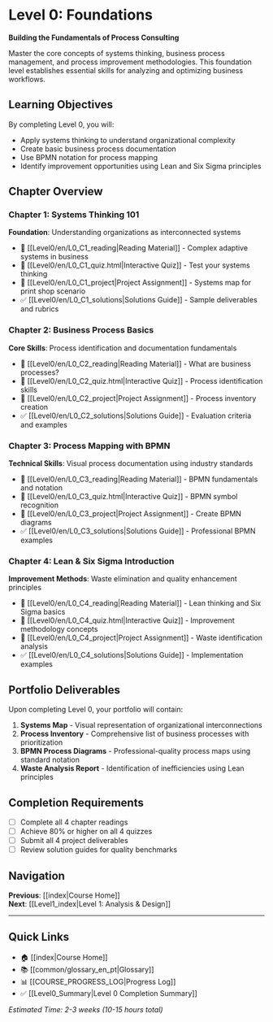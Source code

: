 # Level 0: Foundations

**Building the Fundamentals of Process Consulting**

Master the core concepts of systems thinking, business process management, and process improvement methodologies. This foundation level establishes essential skills for analyzing and optimizing business workflows.

## Learning Objectives
By completing Level 0, you will:
- Apply systems thinking to understand organizational complexity
- Create basic business process documentation
- Use BPMN notation for process mapping
- Identify improvement opportunities using Lean and Six Sigma principles

## Chapter Overview

### Chapter 1: Systems Thinking 101
**Foundation**: Understanding organizations as interconnected systems
- 📖 [[Level0/en/L0_C1_reading|Reading Material]] - Complex adaptive systems in business
- 🧠 [[Level0/en/L0_C1_quiz.html|Interactive Quiz]] - Test your systems thinking
- 🎯 [[Level0/en/L0_C1_project|Project Assignment]] - Systems map for print shop scenario
- ✅ [[Level0/en/L0_C1_solutions|Solutions Guide]] - Sample deliverables and rubrics

### Chapter 2: Business Process Basics
**Core Skills**: Process identification and documentation fundamentals
- 📖 [[Level0/en/L0_C2_reading|Reading Material]] - What are business processes?
- 🧠 [[Level0/en/L0_C2_quiz.html|Interactive Quiz]] - Process identification skills
- 🎯 [[Level0/en/L0_C2_project|Project Assignment]] - Process inventory creation
- ✅ [[Level0/en/L0_C2_solutions|Solutions Guide]] - Evaluation criteria and examples

### Chapter 3: Process Mapping with BPMN
**Technical Skills**: Visual process documentation using industry standards
- 📖 [[Level0/en/L0_C3_reading|Reading Material]] - BPMN fundamentals and notation
- 🧠 [[Level0/en/L0_C3_quiz.html|Interactive Quiz]] - BPMN symbol recognition
- 🎯 [[Level0/en/L0_C3_project|Project Assignment]] - Create BPMN diagrams
- ✅ [[Level0/en/L0_C3_solutions|Solutions Guide]] - Professional BPMN examples

### Chapter 4: Lean & Six Sigma Introduction
**Improvement Methods**: Waste elimination and quality enhancement principles
- 📖 [[Level0/en/L0_C4_reading|Reading Material]] - Lean thinking and Six Sigma basics
- 🧠 [[Level0/en/L0_C4_quiz.html|Interactive Quiz]] - Improvement methodology concepts
- 🎯 [[Level0/en/L0_C4_project|Project Assignment]] - Waste identification analysis
- ✅ [[Level0/en/L0_C4_solutions|Solutions Guide]] - Implementation examples

## Portfolio Deliverables

Upon completing Level 0, your portfolio will contain:
1. **Systems Map** - Visual representation of organizational interconnections
2. **Process Inventory** - Comprehensive list of business processes with prioritization
3. **BPMN Process Diagrams** - Professional-quality process maps using standard notation
4. **Waste Analysis Report** - Identification of inefficiencies using Lean principles

## Completion Requirements

- [ ] Complete all 4 chapter readings
- [ ] Achieve 80% or higher on all 4 quizzes
- [ ] Submit all 4 project deliverables
- [ ] Review solution guides for quality benchmarks

## Navigation

**Previous**: [[index|Course Home]]  
**Next**: [[Level1_index|Level 1: Analysis & Design]]

---

## Quick Links
- 🏠 [[index|Course Home]]
- 📚 [[common/glossary_en_pt|Glossary]]
- 📊 [[COURSE_PROGRESS_LOG|Progress Log]]
- ✅ [[Level0_Summary|Level 0 Completion Summary]]

*Estimated Time: 2-3 weeks (10-15 hours total)*